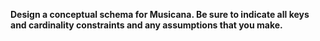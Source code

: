 
**Design a conceptual schema for Musicana. Be sure to indicate all keys and cardinality constraints and any assumptions that you make.**
